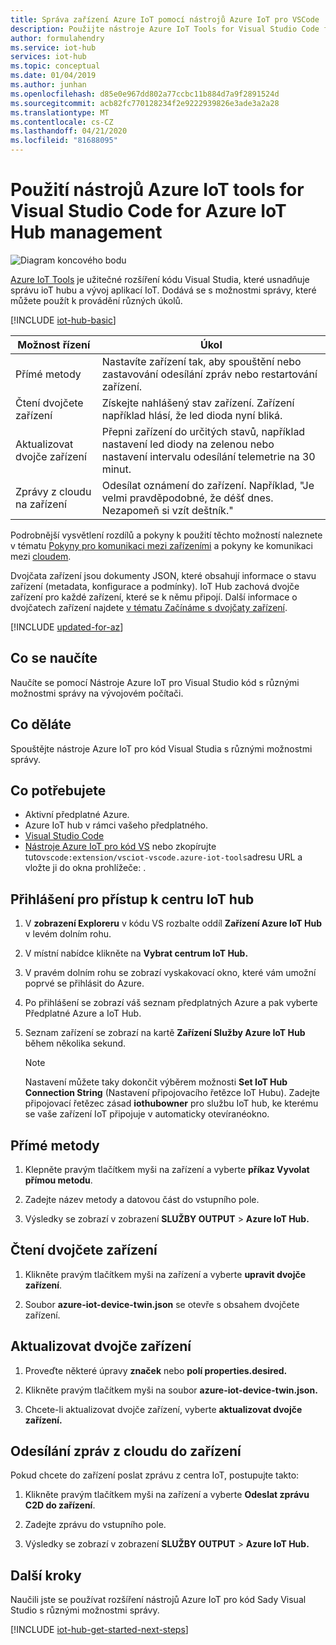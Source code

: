 ```yaml
---
title: Správa zařízení Azure IoT pomocí nástrojů Azure IoT pro VSCode
description: Použijte nástroje Azure IoT Tools for Visual Studio Code for Azure IoT Hub správa zařízení, představovat přímé metody a twin požadované možnosti správy vlastností.
author: formulahendry
ms.service: iot-hub
services: iot-hub
ms.topic: conceptual
ms.date: 01/04/2019
ms.author: junhan
ms.openlocfilehash: d85e0e967dd802a77ccbc11b884d7a9f2891524d
ms.sourcegitcommit: acb82fc770128234f2e9222939826e3ade3a2a28
ms.translationtype: MT
ms.contentlocale: cs-CZ
ms.lasthandoff: 04/21/2020
ms.locfileid: "81688095"
---
```

# <a name="use-azure-iot-tools-for-visual-studio-code-for-azure-iot-hub-device-management"></a>Použití nástrojů Azure IoT tools for Visual Studio Code for Azure IoT Hub management

![Diagram koncového bodu](media/iot-hub-get-started-e2e-diagram/2.png)

[Azure IoT Tools](https://marketplace.visualstudio.com/items?itemName=vsciot-vscode.azure-iot-tools) je užitečné rozšíření kódu Visual Studia, které usnadňuje správu ioT hubu a vývoj aplikací IoT. Dodává se s možnostmi správy, které můžete použít k provádění různých úkolů.

[!INCLUDE [iot-hub-basic](../../includes/iot-hub-basic-whole.md)]

| Možnost řízení          | Úkol                    |
|----------------------------|--------------------------------|
| Přímé metody             | Nastavíte zařízení tak, aby spouštění nebo zastavování odesílání zpráv nebo restartování zařízení.                                        |
| Čtení dvojčete zařízení           | Získejte nahlášený stav zařízení. Zařízení například hlásí, že led dioda nyní bliká.                                    |
| Aktualizovat dvojče zařízení         | Přepni zařízení do určitých stavů, například nastavení led diody na zelenou nebo nastavení intervalu odesílání telemetrie na 30 minut.         |
| Zprávy z cloudu na zařízení   | Odesílat oznámení do zařízení. Například, "Je velmi pravděpodobné, že déšť dnes. Nezapomeň si vzít deštník."              |

Podrobnější vysvětlení rozdílů a pokyny k použití těchto možností naleznete v tématu [Pokyny pro komunikaci mezi zařízeními](iot-hub-devguide-d2c-guidance.md) a pokyny ke komunikaci mezi [cloudem](iot-hub-devguide-c2d-guidance.md).

Dvojčata zařízení jsou dokumenty JSON, které obsahují informace o stavu zařízení (metadata, konfigurace a podmínky). IoT Hub zachová dvojče zařízení pro každé zařízení, které se k němu připojí. Další informace o dvojčatech zařízení najdete [v tématu Začínáme s dvojčaty zařízení](iot-hub-node-node-twin-getstarted.md).

[!INCLUDE [updated-for-az](../../includes/updated-for-az.md)]

## <a name="what-you-learn"></a>Co se naučíte

Naučíte se pomocí Nástroje Azure IoT pro Visual Studio kód s různými možnostmi správy na vývojovém počítači.

## <a name="what-you-do"></a>Co děláte

Spouštějte nástroje Azure IoT pro kód Visual Studia s různými možnostmi správy.

## <a name="what-you-need"></a>Co potřebujete

* Aktivní předplatné Azure.
* Azure IoT hub v rámci vašeho předplatného.
* [Visual Studio Code](https://code.visualstudio.com/)
* [Nástroje Azure IoT pro kód VS](https://marketplace.visualstudio.com/items?itemName=vsciot-vscode.azure-iot-tools) nebo zkopírujte tuto`vscode:extension/vsciot-vscode.azure-iot-tools`adresu URL a vložte ji do okna prohlížeče: .

## <a name="sign-in-to-access-your-iot-hub"></a>Přihlášení pro přístup k centru IoT hub

1. V **zobrazení Exploreru** v kódu VS rozbalte oddíl **Zařízení Azure IoT Hub** v levém dolním rohu.

2. V místní nabídce klikněte na **Vybrat centrum IoT Hub.**

3. V pravém dolním rohu se zobrazí vyskakovací okno, které vám umožní poprvé se přihlásit do Azure.

4. Po přihlášení se zobrazí váš seznam předplatných Azure a pak vyberte Předplatné Azure a IoT Hub.

5. Seznam zařízení se zobrazí na kartě **Zařízení Služby Azure IoT Hub** během několika sekund.

   > [!Note]
   > Nastavení můžete taky dokončit výběrem možnosti **Set IoT Hub Connection String** (Nastavení připojovacího řetězce IoT Hubu). Zadejte připojovací řetězec zásad **iothubowner** pro službu IoT hub, ke kterému se vaše zařízení IoT připojuje v automaticky otevíranéokno.

## <a name="direct-methods"></a>Přímé metody

1. Klepněte pravým tlačítkem myši na zařízení a vyberte **příkaz Vyvolat přímou metodu**. 

2. Zadejte název metody a datovou část do vstupního pole.

3. Výsledky se zobrazí v zobrazení **SLUŽBY OUTPUT** > **Azure IoT Hub.**

## <a name="read-device-twin"></a>Čtení dvojčete zařízení

1. Klikněte pravým tlačítkem myši na zařízení a vyberte **upravit dvojče zařízení**. 

2. Soubor **azure-iot-device-twin.json** se otevře s obsahem dvojčete zařízení.

## <a name="update-device-twin"></a>Aktualizovat dvojče zařízení

1. Proveďte některé úpravy **značek** nebo **polí properties.desired.**

2. Klikněte pravým tlačítkem myši na soubor **azure-iot-device-twin.json.**

3. Chcete-li aktualizovat dvojče zařízení, vyberte **aktualizovat dvojče zařízení.**

## <a name="send-cloud-to-device-messages"></a>Odesílání zpráv z cloudu do zařízení

Pokud chcete do zařízení poslat zprávu z centra IoT, postupujte takto:
 
1. Klikněte pravým tlačítkem myši na zařízení a vyberte **Odeslat zprávu C2D do zařízení**. 

2. Zadejte zprávu do vstupního pole.

3. Výsledky se zobrazí v zobrazení **SLUŽBY OUTPUT** > **Azure IoT Hub.**

## <a name="next-steps"></a>Další kroky

Naučili jste se používat rozšíření nástrojů Azure IoT pro kód Sady Visual Studio s různými možnostmi správy.

[!INCLUDE [iot-hub-get-started-next-steps](../../includes/iot-hub-get-started-next-steps.md)]
